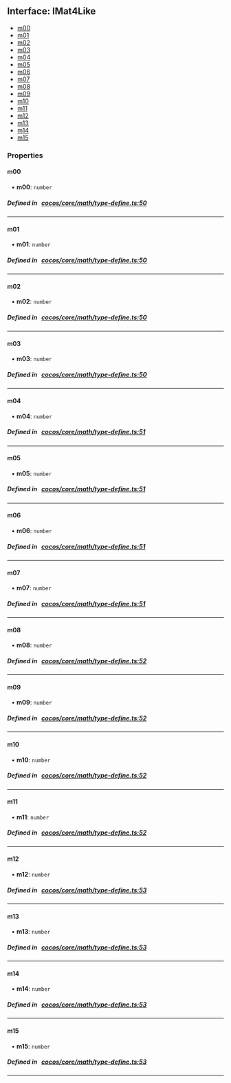 ## Interface: IMat4Like

- [m00](#m00)
- [m01](#m01)
- [m02](#m02)
- [m03](#m03)
- [m04](#m04)
- [m05](#m05)
- [m06](#m06)
- [m07](#m07)
- [m08](#m08)
- [m09](#m09)
- [m10](#m10)
- [m11](#m11)
- [m12](#m12)
- [m13](#m13)
- [m14](#m14)
- [m15](#m15)

### Properties

#### m00

<div style="margin-left: 10px;">


• **m00**: ``number``

</div>

##### Defined in &nbsp;   [cocos/core/math/type-define.ts:50](https://github.com/cocos-creator/engine/blob/c7bf6b8a9/cocos/core/math/type-define.ts#L50)&nbsp;
___
#### m01

<div style="margin-left: 10px;">


• **m01**: ``number``

</div>

##### Defined in &nbsp;   [cocos/core/math/type-define.ts:50](https://github.com/cocos-creator/engine/blob/c7bf6b8a9/cocos/core/math/type-define.ts#L50)&nbsp;
___
#### m02

<div style="margin-left: 10px;">


• **m02**: ``number``

</div>

##### Defined in &nbsp;   [cocos/core/math/type-define.ts:50](https://github.com/cocos-creator/engine/blob/c7bf6b8a9/cocos/core/math/type-define.ts#L50)&nbsp;
___
#### m03

<div style="margin-left: 10px;">


• **m03**: ``number``

</div>

##### Defined in &nbsp;   [cocos/core/math/type-define.ts:50](https://github.com/cocos-creator/engine/blob/c7bf6b8a9/cocos/core/math/type-define.ts#L50)&nbsp;
___
#### m04

<div style="margin-left: 10px;">


• **m04**: ``number``

</div>

##### Defined in &nbsp;   [cocos/core/math/type-define.ts:51](https://github.com/cocos-creator/engine/blob/c7bf6b8a9/cocos/core/math/type-define.ts#L51)&nbsp;
___
#### m05

<div style="margin-left: 10px;">


• **m05**: ``number``

</div>

##### Defined in &nbsp;   [cocos/core/math/type-define.ts:51](https://github.com/cocos-creator/engine/blob/c7bf6b8a9/cocos/core/math/type-define.ts#L51)&nbsp;
___
#### m06

<div style="margin-left: 10px;">


• **m06**: ``number``

</div>

##### Defined in &nbsp;   [cocos/core/math/type-define.ts:51](https://github.com/cocos-creator/engine/blob/c7bf6b8a9/cocos/core/math/type-define.ts#L51)&nbsp;
___
#### m07

<div style="margin-left: 10px;">


• **m07**: ``number``

</div>

##### Defined in &nbsp;   [cocos/core/math/type-define.ts:51](https://github.com/cocos-creator/engine/blob/c7bf6b8a9/cocos/core/math/type-define.ts#L51)&nbsp;
___
#### m08

<div style="margin-left: 10px;">


• **m08**: ``number``

</div>

##### Defined in &nbsp;   [cocos/core/math/type-define.ts:52](https://github.com/cocos-creator/engine/blob/c7bf6b8a9/cocos/core/math/type-define.ts#L52)&nbsp;
___
#### m09

<div style="margin-left: 10px;">


• **m09**: ``number``

</div>

##### Defined in &nbsp;   [cocos/core/math/type-define.ts:52](https://github.com/cocos-creator/engine/blob/c7bf6b8a9/cocos/core/math/type-define.ts#L52)&nbsp;
___
#### m10

<div style="margin-left: 10px;">


• **m10**: ``number``

</div>

##### Defined in &nbsp;   [cocos/core/math/type-define.ts:52](https://github.com/cocos-creator/engine/blob/c7bf6b8a9/cocos/core/math/type-define.ts#L52)&nbsp;
___
#### m11

<div style="margin-left: 10px;">


• **m11**: ``number``

</div>

##### Defined in &nbsp;   [cocos/core/math/type-define.ts:52](https://github.com/cocos-creator/engine/blob/c7bf6b8a9/cocos/core/math/type-define.ts#L52)&nbsp;
___
#### m12

<div style="margin-left: 10px;">


• **m12**: ``number``

</div>

##### Defined in &nbsp;   [cocos/core/math/type-define.ts:53](https://github.com/cocos-creator/engine/blob/c7bf6b8a9/cocos/core/math/type-define.ts#L53)&nbsp;
___
#### m13

<div style="margin-left: 10px;">


• **m13**: ``number``

</div>

##### Defined in &nbsp;   [cocos/core/math/type-define.ts:53](https://github.com/cocos-creator/engine/blob/c7bf6b8a9/cocos/core/math/type-define.ts#L53)&nbsp;
___
#### m14

<div style="margin-left: 10px;">


• **m14**: ``number``

</div>

##### Defined in &nbsp;   [cocos/core/math/type-define.ts:53](https://github.com/cocos-creator/engine/blob/c7bf6b8a9/cocos/core/math/type-define.ts#L53)&nbsp;
___
#### m15

<div style="margin-left: 10px;">


• **m15**: ``number``

</div>

##### Defined in &nbsp;   [cocos/core/math/type-define.ts:53](https://github.com/cocos-creator/engine/blob/c7bf6b8a9/cocos/core/math/type-define.ts#L53)&nbsp;
___
